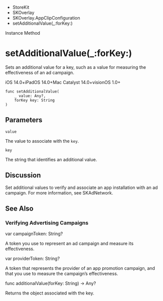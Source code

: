 

- StoreKit
- SKOverlay
- SKOverlay.AppClipConfiguration
-  setAdditionalValue(\_:forKey:) 

Instance Method

# setAdditionalValue(\_:forKey:)

Sets an additional value for a key, such as a value for measuring the effectiveness of an ad campaign.

iOS 14.0+iPadOS 14.0+Mac Catalyst 14.0+visionOS 1.0+

``` source
func setAdditionalValue(
    _ value: Any?,
    forKey key: String
)
```

## Parameters 

`value`  

The value to associate with the `key`.

`key`  

The string that identifies an additional value.

## Discussion

Set additional values to verify and associate an app installation with an ad campaign. For more information, see SKAdNetwork.

## See Also

### Verifying Advertising Campaigns

var campaignToken: String?

A token you use to represent an ad campaign and measure its effectiveness.

var providerToken: String?

A token that represents the provider of an app promotion campaign, and that you use to measure the campaign’s effectiveness.

func additionalValue(forKey: String) -> Any?

Returns the object associated with the key.

